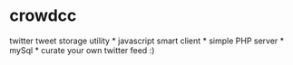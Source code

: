 # crowdcc
twitter tweet storage utility * javascript smart client * simple PHP server * mySql * curate your own twitter feed :)
